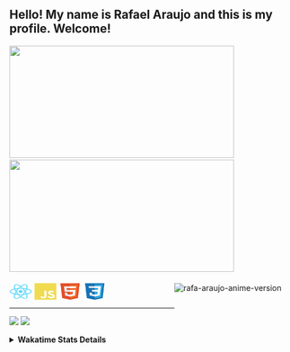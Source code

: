 ## Hello! My name is Rafael Araujo and this is my profile. Welcome!

<div>
  <img height="200"  width="400" src="https://github-readme-stats.vercel.app/api?username=rafa-araujo&show_icons=true&theme=dracula&include_all_commits=true&count_private=true"/>
  <img height="200" width="400" src="https://github-readme-stats.vercel.app/api/top-langs/?username=rafa-araujo&layout=compact&langs_count=7&theme=dracula"/>
</div>

<div style="display: inline_block"><br>
  <img align="center" alt="Rafa-React" height="30" width="40" src="https://raw.githubusercontent.com/devicons/devicon/master/icons/react/react-original.svg">
  <img align="center" alt="Rafa-Js" height="30" width="40" src="https://raw.githubusercontent.com/devicons/devicon/master/icons/javascript/javascript-plain.svg">
  <img align="center" alt="Rafa-HTML" height="30" width="40" src="https://raw.githubusercontent.com/devicons/devicon/master/icons/html5/html5-original.svg">
  <img align="center" alt="Rafa-CSS" height="30" width="40" src="https://raw.githubusercontent.com/devicons/devicon/master/icons/css3/css3-original.svg">
  <img align="right" height="200" width="210" alt="rafa-araujo-anime-version" src="https://cdn.discordapp.com/attachments/872942902454681690/872943127726538823/mygif.gif">
</div>

 * * *
 
 <a href = "mailto:rafacarlosaraujo@gmail.com"><img src="https://img.shields.io/badge/-Gmail-%23333?style=for-the-badge&logo=gmail&logoColor=white" target="_blank"></a>
  <a href="https://www.linkedin.com/in/rafael-carlos-ara%C3%BAjo" target="_blank"><img src="https://img.shields.io/badge/-LinkedIn-%230077B5?style=for-the-badge&logo=linkedin&logoColor=white" target="_blank"></a>

<details>
  <summary><b>Wakatime Stats Details</b></summary>
       <div align="justify">
        
<!--START_SECTION:waka-->
![Profile Views](http://img.shields.io/badge/Profile%20Views-0-blue)

**🐱 My Github Data** 

> 🏆 245 Contributions in the Year 2021
 > 
> 📦 79.9 kB Used in Github's Storage 
 > 
> 💼 Opted to Hire
 > 
> 📜 7 Public Repositories 
 > 
> 🔑 0 Private Repositories  
 > 
**I'm a Night 🦉** 

```text
🌞 Morning    6 commits      █░░░░░░░░░░░░░░░░░░░░░░░░   5.31% 
🌆 Daytime    35 commits     ███████░░░░░░░░░░░░░░░░░░   30.97% 
🌃 Evening    51 commits     ███████████░░░░░░░░░░░░░░   45.13% 
🌙 Night      21 commits     ████░░░░░░░░░░░░░░░░░░░░░   18.58%

```
📅 **I'm Most Productive on Monday** 

```text
Monday       26 commits     █████░░░░░░░░░░░░░░░░░░░░   23.01% 
Tuesday      20 commits     ████░░░░░░░░░░░░░░░░░░░░░   17.7% 
Wednesday    15 commits     ███░░░░░░░░░░░░░░░░░░░░░░   13.27% 
Thursday     21 commits     ████░░░░░░░░░░░░░░░░░░░░░   18.58% 
Friday       20 commits     ████░░░░░░░░░░░░░░░░░░░░░   17.7% 
Saturday     11 commits     ██░░░░░░░░░░░░░░░░░░░░░░░   9.73% 
Sunday       0 commits      ░░░░░░░░░░░░░░░░░░░░░░░░░   0.0%

```


📊 **This Week I Spent My Time On** 

```text
⌚︎ Time Zone: America/Sao_Paulo

💬 Programming Languages: 
JavaScript               4 hrs 15 mins       ████████████████████████░   98.37% 
JSX                      3 mins              ░░░░░░░░░░░░░░░░░░░░░░░░░   1.53% 
Other                    0 secs              ░░░░░░░░░░░░░░░░░░░░░░░░░   0.1%

🔥 Editors: 
VS Code                  4 hrs 19 mins       █████████████████████████   100.0%

🐱‍💻 Projects: 
sd-013-a-project-movie-ca1 hr 33 mins        █████████░░░░░░░░░░░░░░░░   36.17% 
trybe-exercises          1 hr 28 mins        ████████░░░░░░░░░░░░░░░░░   34.02% 
exercise-forms-redux     1 hr 17 mins        ███████░░░░░░░░░░░░░░░░░░   29.8%

💻 Operating System: 
Linux                    4 hrs 19 mins       █████████████████████████   100.0%

```

**I Mostly Code in HTML** 

```text
HTML                     2 repos             █████████████████████████   100.0%

```


**Timeline**

![Chart not found](https://raw.githubusercontent.com/rafa-araujo/rafa-araujo/main/charts/bar_graph.png) 


 Last Updated on 30/08/2021
<!--END_SECTION:waka-->

  </details> 
</div>
